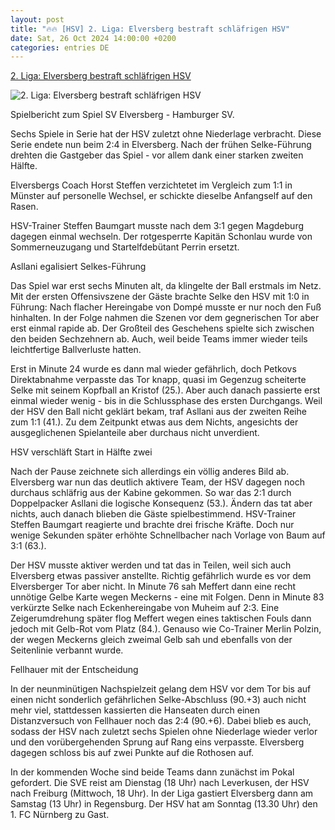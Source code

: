 ```yaml
---
layout: post
title: "🔥🔥 [HSV] 2. Liga: Elversberg bestraft schläfrigen HSV"
date: Sat, 26 Oct 2024 14:00:00 +0200
categories: entries DE
---
```

[2. Liga: Elversberg bestraft schläfrigen HSV](https://www.kicker.de/elversberg-gegen-hsv-2024-bundesliga-4937168/spielbericht)

![2. Liga: Elversberg bestraft schläfrigen HSV](https://derivates.kicker.de/image/upload/c_crop%2Cx_0%2Cy_235%2Cw_4000%2Ch_2250/w_1200%2Cq_auto/v1/2024/10/26/12d6e827-b425-4568-92eb-86c85ed6f94e.jpeg)

Spielbericht zum Spiel SV Elversberg - Hamburger SV.

Sechs Spiele in Serie hat der HSV zuletzt ohne Niederlage verbracht. Diese Serie endete nun beim 2:4 in Elversberg. Nach der frühen Selke-Führung drehten die Gastgeber das Spiel - vor allem dank einer starken zweiten Hälfte.

Elversbergs Coach Horst Steffen verzichtetet im Vergleich zum 1:1 in Münster auf personelle Wechsel, er schickte dieselbe Anfangself auf den Rasen.

HSV-Trainer Steffen Baumgart musste nach dem 3:1 gegen Magdeburg dagegen einmal wechseln. Der rotgesperrte Kapitän Schonlau wurde von Sommerneuzugang und Startelfdebütant Perrin ersetzt.

Asllani egalisiert Selkes-Führung

Das Spiel war erst sechs Minuten alt, da klingelte der Ball erstmals im Netz. Mit der ersten Offensivszene der Gäste brachte Selke den HSV mit 1:0 in Führung: Nach flacher Hereingabe von Dompé musste er nur noch den Fuß hinhalten. In der Folge nahmen die Szenen vor dem gegnerischen Tor aber erst einmal rapide ab. Der Großteil des Geschehens spielte sich zwischen den beiden Sechzehnern ab. Auch, weil beide Teams immer wieder teils leichtfertige Ballverluste hatten.

Erst in Minute 24 wurde es dann mal wieder gefährlich, doch Petkovs Direktabnahme verpasste das Tor knapp, quasi im Gegenzug scheiterte Selke mit seinem Kopfball an Kristof (25.). Aber auch danach passierte erst einmal wieder wenig - bis in die Schlussphase des ersten Durchgangs. Weil der HSV den Ball nicht geklärt bekam, traf Asllani aus der zweiten Reihe zum 1:1 (41.). Zu dem Zeitpunkt etwas aus dem Nichts, angesichts der ausgeglichenen Spielanteile aber durchaus nicht unverdient.

HSV verschläft Start in Hälfte zwei

Nach der Pause zeichnete sich allerdings ein völlig anderes Bild ab. Elversberg war nun das deutlich aktivere Team, der HSV dagegen noch durchaus schläfrig aus der Kabine gekommen. So war das 2:1 durch Doppelpacker Asllani die logische Konsequenz (53.). Ändern das tat aber nichts, auch danach blieben die Gäste spielbestimmend. HSV-Trainer Steffen Baumgart reagierte und brachte drei frische Kräfte. Doch nur wenige Sekunden später erhöhte Schnellbacher nach Vorlage von Baum auf 3:1 (63.).

Der HSV musste aktiver werden und tat das in Teilen, weil sich auch Elversberg etwas passiver anstellte. Richtig gefährlich wurde es vor dem Elversberger Tor aber nicht. In Minute 76 sah Meffert dann eine recht unnötige Gelbe Karte wegen Meckerns - eine mit Folgen. Denn in Minute 83 verkürzte Selke nach Eckenhereingabe von Muheim auf 2:3. Eine Zeigerumdrehung später flog Meffert wegen eines taktischen Fouls dann jedoch mit Gelb-Rot vom Platz (84.). Genauso wie Co-Trainer Merlin Polzin, der wegen Meckerns gleich zweimal Gelb sah und ebenfalls von der Seitenlinie verbannt wurde.

Fellhauer mit der Entscheidung

In der neunminütigen Nachspielzeit gelang dem HSV vor dem Tor bis auf einen nicht sonderlich gefährlichen Selke-Abschluss (90.+3) auch nicht mehr viel, stattdessen kassierten die Hanseaten durch einen Distanzversuch von Fellhauer noch das 2:4 (90.+6). Dabei blieb es auch, sodass der HSV nach zuletzt sechs Spielen ohne Niederlage wieder verlor und den vorübergehenden Sprung auf Rang eins verpasste. Elversberg dagegen schloss bis auf zwei Punkte auf die Rothosen auf.

In der kommenden Woche sind beide Teams dann zunächst im Pokal gefordert. Die SVE reist am Dienstag (18 Uhr) nach Leverkusen, der HSV nach Freiburg (Mittwoch, 18 Uhr). In der Liga gastiert Elversberg dann am Samstag (13 Uhr) in Regensburg. Der HSV hat am Sonntag (13.30 Uhr) den 1. FC Nürnberg zu Gast.

